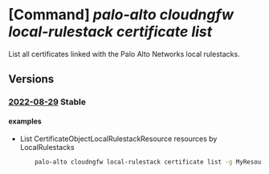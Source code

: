 # [Command] _palo-alto cloudngfw local-rulestack certificate list_

List all certificates linked with the Palo Alto Networks local rulestacks.

## Versions

### [2022-08-29](/Resources/mgmt-plane/L3N1YnNjcmlwdGlvbnMve30vcmVzb3VyY2Vncm91cHMve30vcHJvdmlkZXJzL3BhbG9hbHRvbmV0d29ya3MuY2xvdWRuZ2Z3L2xvY2FscnVsZXN0YWNrcy97fS9jZXJ0aWZpY2F0ZXM=/2022-08-29.xml) **Stable**

<!-- mgmt-plane /subscriptions/{}/resourcegroups/{}/providers/paloaltonetworks.cloudngfw/localrulestacks/{}/certificates 2022-08-29 -->

#### examples

- List CertificateObjectLocalRulestackResource resources by LocalRulestacks
    ```bash
        palo-alto cloudngfw local-rulestack certificate list -g MyResourceGroup --local-rulestack-name MyLocalRulestacks
    ```

